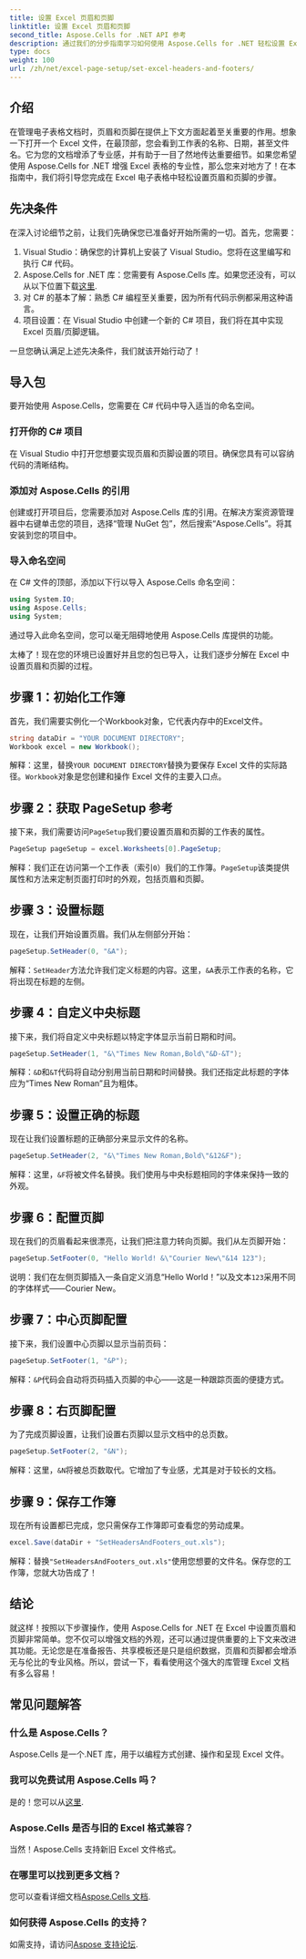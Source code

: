 ```yaml
---
title: 设置 Excel 页眉和页脚
linktitle: 设置 Excel 页眉和页脚
second_title: Aspose.Cells for .NET API 参考
description: 通过我们的分步指南学习如何使用 Aspose.Cells for .NET 轻松设置 Excel 页眉和页脚。非常适合专业文档。
type: docs
weight: 100
url: /zh/net/excel-page-setup/set-excel-headers-and-footers/
---
```

## 介绍

在管理电子表格文档时，页眉和页脚在提供上下文方面起着至关重要的作用。想象一下打开一个 Excel 文件，在最顶部，您会看到工作表的名称、日期，甚至文件名。它为您的文档增添了专业感，并有助于一目了然地传达重要细节。如果您希望使用 Aspose.Cells for .NET 增强 Excel 表格的专业性，那么您来对地方了！在本指南中，我们将引导您完成在 Excel 电子表格中轻松设置页眉和页脚的步骤。 

## 先决条件

在深入讨论细节之前，让我们先确保您已准备好开始所需的一切。首先，您需要：

1. Visual Studio：确保您的计算机上安装了 Visual Studio。您将在这里编写和执行 C# 代码。
2.  Aspose.Cells for .NET 库：您需要有 Aspose.Cells 库。如果您还没有，可以从以下位置下载[这里](https://releases.aspose.com/cells/net/).
3. 对 C# 的基本了解：熟悉 C# 编程至关重要，因为所有代码示例都采用这种语言。
4. 项目设置：在 Visual Studio 中创建一个新的 C# 项目，我们将在其中实现 Excel 页眉/页脚逻辑。

一旦您确认满足上述先决条件，我们就该开始行动了！

## 导入包

要开始使用 Aspose.Cells，您需要在 C# 代码中导入适当的命名空间。

### 打开你的 C# 项目

在 Visual Studio 中打开您想要实现页眉和页脚设置的项目。确保您具有可以容纳代码的清晰结构。

### 添加对 Aspose.Cells 的引用

创建或打开项目后，您需要添加对 Aspose.Cells 库的引用。在解决方案资源管理器中右键单击您的项目，选择“管理 NuGet 包”，然后搜索“Aspose.Cells”。将其安装到您的项目中。

### 导入命名空间

在 C# 文件的顶部，添加以下行以导入 Aspose.Cells 命名空间：

```csharp
using System.IO;
using Aspose.Cells;
using System;
```

通过导入此命名空间，您可以毫无阻碍地使用 Aspose.Cells 库提供的功能。

太棒了！现在您的环境已设置好并且您的包已导入，让我们逐步分解在 Excel 中设置页眉和页脚的过程。

## 步骤 1：初始化工作簿

首先，我们需要实例化一个Workbook对象，它代表内存中的Excel文件。

```csharp
string dataDir = "YOUR DOCUMENT DIRECTORY";
Workbook excel = new Workbook();
```

解释：这里，替换`YOUR DOCUMENT DIRECTORY`替换为要保存 Excel 文件的实际路径。`Workbook`对象是您创建和操作 Excel 文件的主要入口点。

## 步骤 2：获取 PageSetup 参考

接下来，我们需要访问`PageSetup`我们要设置页眉和页脚的工作表的属性。

```csharp
PageSetup pageSetup = excel.Worksheets[0].PageSetup;
```

解释：我们正在访问第一个工作表（索引`0`）我们的工作簿。`PageSetup`该类提供属性和方法来定制页面打印时的外观，包括页眉和页脚。

## 步骤 3：设置标题

现在，让我们开始设置页眉。我们从左侧部分开始：

```csharp
pageSetup.SetHeader(0, "&A");
```

解释：`SetHeader`方法允许我们定义标题的内容。这里，`&A`表示工作表的名称，它将出现在标题的左侧。

## 步骤 4：自定义中央标题

接下来，我们将自定义中央标题以特定字体显示当前日期和时间。

```csharp
pageSetup.SetHeader(1, "&\"Times New Roman,Bold\"&D-&T");
```

解释：`&D`和`&T`代码将自动分别用当前日期和时间替换。我们还指定此标题的字体应为“Times New Roman”且为粗体。

## 步骤 5：设置正确的标题

现在让我们设置标题的正确部分来显示文件的名称。

```csharp
pageSetup.SetHeader(2, "&\"Times New Roman,Bold\"&12&F");
```

解释：这里，`&F`将被文件名替换。我们使用与中央标题相同的字体来保持一致的外观。

## 步骤 6：配置页脚

现在我们的页眉看起来很漂亮，让我们把注意力转向页脚。我们从左页脚开始：

```csharp
pageSetup.SetFooter(0, "Hello World! &\"Courier New\"&14 123");
```

说明：我们在左侧页脚插入一条自定义消息“Hello World！”以及文本`123`采用不同的字体样式——Courier New。

## 步骤 7：中心页脚配置

接下来，我们设置中心页脚以显示当前页码：

```csharp
pageSetup.SetFooter(1, "&P");
```

解释：`&P`代码会自动将页码插入页脚的中心——这是一种跟踪页面的便捷方式。

## 步骤 8：右页脚配置

为了完成页脚设置，让我们设置右页脚以显示文档中的总页数。

```csharp
pageSetup.SetFooter(2, "&N");
```

解释：这里，`&N`将被总页数取代。它增加了专业感，尤其是对于较长的文档。

## 步骤 9：保存工作簿

现在所有设置都已完成，您只需保存工作簿即可查看您的劳动成果。

```csharp
excel.Save(dataDir + "SetHeadersAndFooters_out.xls");
```

解释：替换`"SetHeadersAndFooters_out.xls"`使用您想要的文件名。保存您的工作簿，您就大功告成了！

## 结论

就这样！按照以下步骤操作，使用 Aspose.Cells for .NET 在 Excel 中设置页眉和页脚非常简单。您不仅可以增强文档的外观，还可以通过提供重要的上下文来改进其功能。无论您是在准备报告、共享模板还是只是组织数据，页眉和页脚都会增添无与伦比的专业风格。所以，尝试一下，看看使用这个强大的库管理 Excel 文档有多么容易！

## 常见问题解答

### 什么是 Aspose.Cells？
Aspose.Cells 是一个.NET 库，用于以编程方式创建、操作和呈现 Excel 文件。

### 我可以免费试用 Aspose.Cells 吗？
是的！您可以从[这里](https://releases.aspose.com/).

### Aspose.Cells 是否与旧的 Excel 格式兼容？
当然！Aspose.Cells 支持新旧 Excel 文件格式。

### 在哪里可以找到更多文档？
您可以查看详细文档[Aspose.Cells 文档](https://reference.aspose.com/cells/net/).

### 如何获得 Aspose.Cells 的支持？
如需支持，请访问[Aspose 支持论坛](https://forum.aspose.com/c/cells/9).